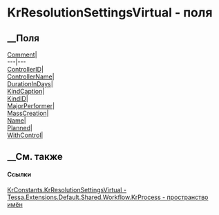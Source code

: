 # KrResolutionSettingsVirtual - поля
##  __Поля
[Comment](F_Tessa_Extensions_Default_Shared_Workflow_KrProcess_KrConstants_KrResolutionSettingsVirtual_Comment.htm)|  
---|---  
[ControllerID](F_Tessa_Extensions_Default_Shared_Workflow_KrProcess_KrConstants_KrResolutionSettingsVirtual_ControllerID.htm)|  
[ControllerName](F_Tessa_Extensions_Default_Shared_Workflow_KrProcess_KrConstants_KrResolutionSettingsVirtual_ControllerName.htm)|  
[DurationInDays](F_Tessa_Extensions_Default_Shared_Workflow_KrProcess_KrConstants_KrResolutionSettingsVirtual_DurationInDays.htm)|  
[KindCaption](F_Tessa_Extensions_Default_Shared_Workflow_KrProcess_KrConstants_KrResolutionSettingsVirtual_KindCaption.htm)|  
[KindID](F_Tessa_Extensions_Default_Shared_Workflow_KrProcess_KrConstants_KrResolutionSettingsVirtual_KindID.htm)|  
[MajorPerformer](F_Tessa_Extensions_Default_Shared_Workflow_KrProcess_KrConstants_KrResolutionSettingsVirtual_MajorPerformer.htm)|  
[MassCreation](F_Tessa_Extensions_Default_Shared_Workflow_KrProcess_KrConstants_KrResolutionSettingsVirtual_MassCreation.htm)|  
[Name](F_Tessa_Extensions_Default_Shared_Workflow_KrProcess_KrConstants_KrResolutionSettingsVirtual_Name.htm)|  
[Planned](F_Tessa_Extensions_Default_Shared_Workflow_KrProcess_KrConstants_KrResolutionSettingsVirtual_Planned.htm)|  
[WithControl](F_Tessa_Extensions_Default_Shared_Workflow_KrProcess_KrConstants_KrResolutionSettingsVirtual_WithControl.htm)|  
## __См. также
#### Ссылки
[KrConstants.KrResolutionSettingsVirtual -
](T_Tessa_Extensions_Default_Shared_Workflow_KrProcess_KrConstants_KrResolutionSettingsVirtual.htm)
[Tessa.Extensions.Default.Shared.Workflow.KrProcess - пространство
имён](N_Tessa_Extensions_Default_Shared_Workflow_KrProcess.htm)
